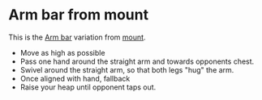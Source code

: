 # Arm bar from mount

This is the [Arm bar](./arm-bar.md) variation from [mount](./mount.md).

- Move as high as possible
- Pass one hand around the straight arm and towards opponents chest.
- Swivel around the straight arm, so that both legs "hug" the arm.
- Once aligned with hand, fallback
- Raise your heap until opponent taps out.


